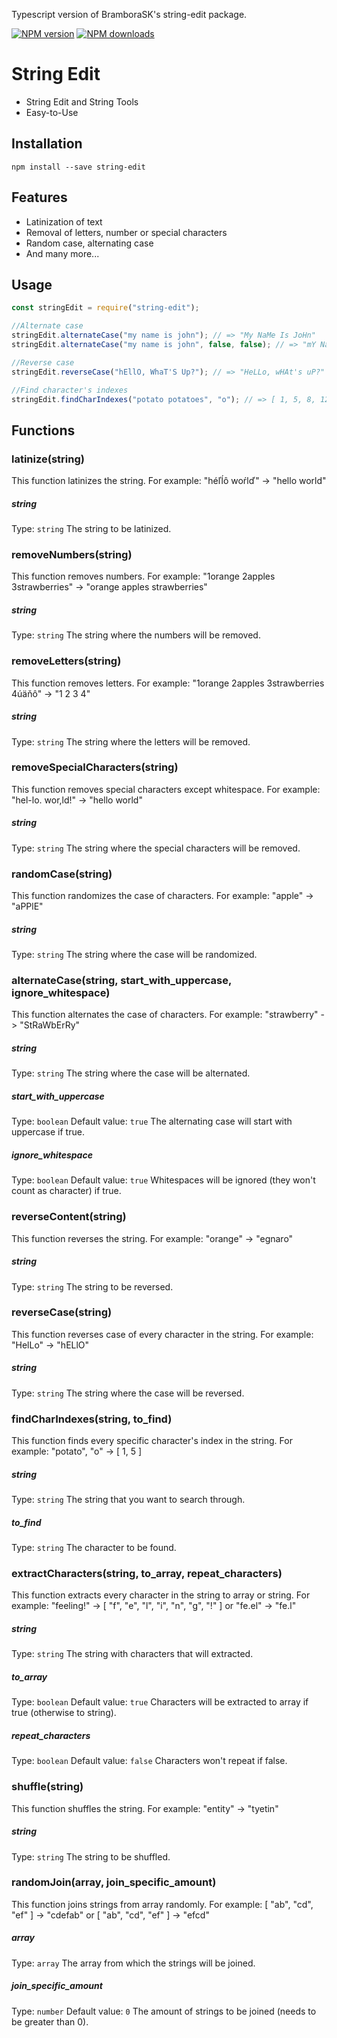 ﻿Typescript version of BramboraSK's string-edit package. 

<!-- BADGES/ -->

<span class="badge-npmversion"><a href="https://npmjs.org/package/string-edit" title="View this project on NPM"><img src="https://img.shields.io/npm/v/string-edit.svg" alt="NPM version" /></a></span>
<span class="badge-npmdownloads"><a href="https://npmjs.org/package/string-edit" title="View this project on NPM"><img src="https://img.shields.io/npm/dm/string-edit.svg" alt="NPM downloads" /></a></span>

<!-- /BADGES -->

# String Edit

- String Edit and String Tools
- Easy-to-Use

## Installation
```
npm install --save string-edit
```

## Features

- Latinization of text
- Removal of letters, number or special characters
- Random case, alternating case
- And many more...

## Usage


``` js
const stringEdit = require("string-edit");

//Alternate case
stringEdit.alternateCase("my name is john"); // => "My NaMe Is JoHn"
stringEdit.alternateCase("my name is john", false, false); // => "mY NaMe iS JoHn"

//Reverse case
stringEdit.reverseCase("hEllO, WhaT'S Up?"); // => "HeLLo, wHAt's uP?"

//Find character's indexes
stringEdit.findCharIndexes("potato potatoes", "o"); // => [ 1, 5, 8, 12 ]
```


## Functions

### latinize(string)

This function latinizes the string.
For example: "héľĺô woŕlď" -> "hello world"

##### string
Type: `string`
The string to be latinized.


### removeNumbers(string)

This function removes numbers.
For example: "1orange 2apples 3strawberries" -> "orange apples strawberries"

##### string
Type: `string`
The string where the numbers will be removed.


### removeLetters(string)

This function removes letters.
For example: "1orange 2apples 3strawberries 4úäňô" -> "1 2 3 4"

##### string
Type: `string`
The string where the letters will be removed.


### removeSpecialCharacters(string)

This function removes special characters except whitespace.
For example: "hel-lo. wor,ld!" -> "hello world"

##### string
Type: `string`
The string where the special characters will be removed.


### randomCase(string)

This function randomizes the case of characters.
For example: "apple" -> "aPPlE"

##### string
Type: `string`
The string where the case will be randomized.


### alternateCase(string, start_with_uppercase, ignore_whitespace)

This function alternates the case of characters.
For example: "strawberry" -> "StRaWbErRy"

##### string
Type: `string`
The string where the case will be alternated.

##### start_with_uppercase
Type: `boolean`
Default value: `true`
The alternating case will start with uppercase if true.

##### ignore_whitespace
Type: `boolean`
Default value: `true`
Whitespaces will be ignored (they won't count as character) if true.


### reverseContent(string)

This function reverses the string.
For example: "orange" -> "egnaro"

##### string
Type: `string`
The string to be reversed.


### reverseCase(string)

This function reverses case of every character in the string.
For example: "HelLo" -> "hELlO"

##### string
Type: `string`
The string where the case will be reversed.


### findCharIndexes(string, to_find)

This function finds every specific character's index in the string.
For example: "potato", "o" -> [ 1, 5 ]

##### string
Type: `string`
The string that you want to search through.

##### to_find
Type: `string`
The character to be found.


### extractCharacters(string, to_array, repeat_characters)

This function extracts every character in the string to array or string.
For example: "feeling!" -> [ "f", "e", "l", "i", "n", "g", "!" ] or "fe.el" -> "fe.l"

##### string
Type: `string`
The string with characters that will extracted.

##### to_array
Type: `boolean`
Default value: `true`
Characters will be extracted to array if true (otherwise to string).

##### repeat_characters
Type: `boolean`
Default value: `false`
Characters won't repeat if false.


### shuffle(string)

This function shuffles the string.
For example: "entity" -> "tyetin"

##### string
Type: `string`
The string to be shuffled.


### randomJoin(array, join_specific_amount)

This function joins strings from array randomly.
For example: [ "ab", "cd", "ef" ] -> "cdefab" or [ "ab", "cd", "ef" ] -> "efcd"

##### array
Type: `array`
The array from which the strings will be joined.

##### join_specific_amount
Type: `number`
Default value: `0`
The amount of strings to be joined (needs to be greater than 0).